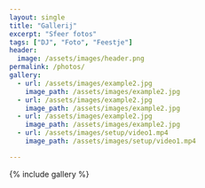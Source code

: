 ```yaml
---
layout: single
title: "Gallerij"
excerpt: "Sfeer fotos"
tags: ["DJ", "Foto", "Feestje"]
header:
  image: /assets/images/header.png
permalink: /photos/
gallery:
  - url: /assets/images/example2.jpg
    image_path: /assets/images/example2.jpg
  - url: /assets/images/example2.jpg
    image_path: /assets/images/example2.jpg
  - url: /assets/images/example2.jpg
    image_path: /assets/images/example2.jpg
  - url: /assets/images/setup/video1.mp4
    image_path: /assets/images/setup/video1.mp4

---
```




{% include gallery %}